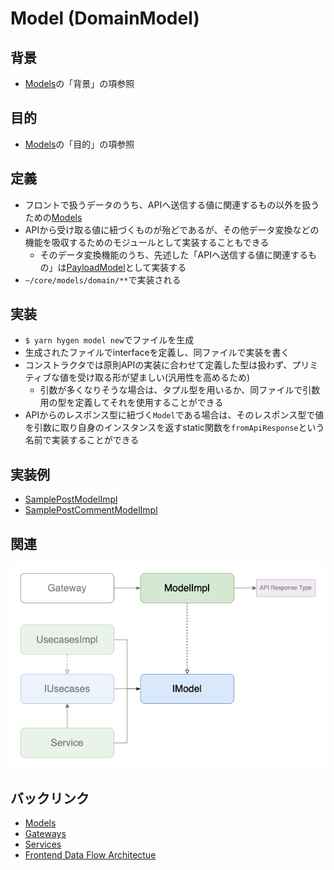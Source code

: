 # Model (DomainModel)

## 背景
- [Models](./index.md)の「背景」の項参照

## 目的
- [Models](./index.md)の「目的」の項参照

## 定義
- フロントで扱うデータのうち、APIへ送信する値に関連するもの以外を扱うための[Models](./index.md)
- APIから受け取る値に紐づくものが殆どであるが、その他データ変換などの機能を吸収するためのモジュールとして実装することもできる
  - そのデータ変換機能のうち、先述した「APIへ送信する値に関連するもの」は[PayloadModel](./payload.md)として実装する
- `~/core/models/domain/**`で実装される

## 実装
- `$ yarn hygen model new`でファイルを生成
- 生成されたファイルでinterfaceを定義し、同ファイルで実装を書く
- コンストラクタでは原則APIの実装に合わせて定義した型は扱わず、プリミティブな値を受け取る形が望ましい(汎用性を高めるため)
  - 引数が多くなりそうな場合は、タプル型を用いるか、同ファイルで引数用の型を定義してそれを使用することができる
- APIからのレスポンス型に紐づく`Model`である場合は、そのレスポンス型で値を引数に取り自身のインスタンスを返すstatic関数を`fromApiResponse`という名前で実装することができる

## 実装例
- [SamplePostModelImpl](https://github.com/ispec-inc/monorepo/blob/update/frontend/data-flow/typescript/apps/admin/core/model/domain/sample/index.ts)
- [SamplePostCommentModelImpl](https://github.com/ispec-inc/monorepo/blob/update/frontend/data-flow/typescript/apps/admin/core/model/domain/sample/comment/index.ts)

## 関連
![関連](./frontend-dataflow-domain-model-relation.drawio.png "関連")

## バックリンク
- [Models](./index.md)
- [Gateways](../gateway.md)
- [Services](../service/index.md)
- [Frontend Data Flow Architectue](../../index.md)
